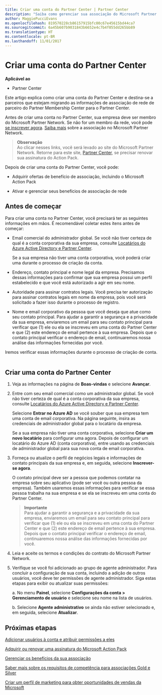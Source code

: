 ```yaml
---
title: Criar uma conta do Partner Center | Partner Center
description: "Saiba como gerenciar sua associação do Microsoft Partner Network, ofertas e benefícios no Partner Center."
author: MaggiePucciEvans
ms.openlocfilehash: 819570228cb86157915bfc00c67e45615bd44ca7
ms.sourcegitcommit: 6a45b607b9031843b6652e4c7b4f055dd265bb89
ms.translationtype: HT
ms.contentlocale: pt-BR
ms.lasthandoff: 11/01/2017
---
```

# <a name="create-a-partner-center-account"></a>Criar uma conta do Partner Center

**Aplicável ao**

-   Partner Center


Este artigo explica como criar uma conta do Partner Center e destina-se a parceiros que estejam migrando as informações de associação de rede de parceiro do Partner Membership Center para o Partner Center. 

Antes de criar uma conta no Partner Center, sua empresa deve ser membro do Microsoft Partner Network. Se não for um membro da rede, você pode [se inscrever agora](https://partners.microsoft.com/PartnerProgram/simplifiedenrollment.aspx). [Saiba mais](https://partner.microsoft.com/membership) sobre a associação no Microsoft Partner Network.  

>**Observação**<br> Ao clicar nesses links, você será levado ao site do Microsoft Partner Network. Retorne para este site, [Partner Center](https://partnercenter.microsoft.com/partner/home), se precisar renovar sua assinatura do Action Pack.

Depois de criar uma conta do Partner Center, você pode:

-   Adquirir ofertas de benefício de associação, incluindo o Microsoft Action Pack 

-   Ativar e gerenciar seus benefícios de associação de rede

## <a name="before-you-begin"></a>Antes de começar

Para criar uma conta no Partner Center, você precisará ter as seguintes informações em mãos. É recomendável coletar estes itens antes de começar:

-   Email comercial do administrador global. Se você não tiver certeza de qual é a conta corporativa da sua empresa, consulte [Locatários do Azure Active Directory e Partner Center](azure-active-directory-tenants-and-partner-center.md).

    Se a sua empresa não tiver uma conta corporativa, você poderá criar uma durante o processo de criação da conta. 

-   Endereço, contato principal e nome legal da empresa. Precisamos dessas informações para confirmar que sua empresa possui um perfil estabelecido e que você está autorizado a agir em seu nome. 

-   Autoridade para assinar contratos legais. Você precisa ter autorização para assinar contratos legais em nome da empresa, pois você será solicitado a fazer isso durante o processo de registro.

-   Nome e email corporativo da pessoa que você deseja que atue como seu contato principal. Para ajudar a garantir a segurança e a privacidade da sua empresa, enviaremos um email para seu contato principal para verificar que (1) ele ou ela se inscreveu em uma conta do Partner Center e que (2) este endereço de email pertence à sua empresa. Depois que o contato principal verificar o endereço de email, continuaremos nossa análise das informações fornecidas por você.

Iremos verificar essas informações durante o processo de criação de conta. 
 
## <a name="create-a-partner-center-account"></a>Criar uma conta do Partner Center

1.  Veja as informações na página de **Boas-vindas** e selecione **Avançar**.

2.  Entre com seu email comercial como um administrador global. Se você não tiver certeza de qual é a conta corporativa da sua empresa, consulte [Locatários do Azure Active Directory e Partner Center](azure-active-directory-tenants-and-partner-center.md).

    Selecione **Entrar no Azure AD** se você souber que sua empresa tem uma conta de email corporativa. Na página seguinte, insira as credenciais de administrador global para o locatário da empresa. 

    Se a sua empresa não tiver uma conta corporativa, selecione **Criar um novo locatário** para configurar uma agora. Depois de configurar um locatário do Azure AD (conta corporativa), entre usando as credenciais de administrador global para sua nova conta de email corporativa.

3.  Forneça ou atualize o perfil de negócios legais e informações de contato principais da sua empresa e, em seguida, selecione **Inscrever-se agora**. 

    O contato principal deve ser a pessoa que podemos contatar na empresa sobre seu aplicativo (pode ser você ou outra pessoa da empresa). Também usaremos essas informações para verificar se essa pessoa trabalha na sua empresa e se ela se inscreveu em uma conta do Partner Center.

    >**Importante**<br> Para ajudar a garantir a segurança e a privacidade da sua empresa, enviaremos um email para seu contato principal para verificar que (1) ele ou ela se inscreveu em uma conta do Partner Center e que (2) este endereço de email pertence à sua empresa. Depois que o contato principal verificar o endereço de email, continuaremos nossa análise das informações fornecidas por você.

4.  Leia e aceite os termos e condições do contrato do Microsoft Partner Network. 

5.  Verifique se você foi adicionado ao grupo de agente administrador. Para concluir a configuração de sua conta, incluindo a adição de outros usuários, você deve ter permissões de agente administrador. Siga estas etapas para exibir ou atualizar suas permissões:

    a. No menu **Painel**, selecione **Configurações da conta > Gerenciamento de usuário** e selecione seu nome na lista de usuários. 

    b. Selecione **Agente administrativo** se ainda não estiver selecionado e, em seguida, selecione **Atualizar**. 

## <a name="next-steps"></a>Próximas etapas

[Adicionar usuários à conta e atribuir permissões a eles](create-user-accounts-and-set-permissions.md)

[Adquirir ou renovar uma assinatura do Microsoft Action Pack](mpn-get-action-pack.md)

[Gerenciar os benefícios da sua associação](manage-your-partner-network-benefits.md)

[Saber mais sobre os requisitos de competência para associações Gold e Silver](learn-about-competencies.md)

[Criar um perfil de marketing para obter oportunidades de vendas da Microsoft](create-a-marketing-profile.md)